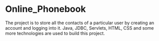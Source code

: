 # Online_Phonebook
The project is to store all the contacts of a particular user by creating an account and logging into it.
Java, JDBC, Servlets, HTML, CSS and some more technologies are used to build this project.
